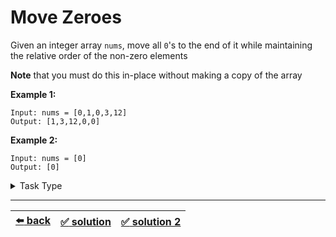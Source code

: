 # Move Zeroes

Given an integer array `nums`, move all `0`'s to the end of it while maintaining the relative order of the non-zero elements

__Note__ that you must do this in-place without making a copy of the array

__Example 1:__

```
Input: nums = [0,1,0,3,12]
Output: [1,3,12,0,0]
```

__Example 2:__

```
Input: nums = [0]
Output: [0]
```

<details>

<summary>Task Type</summary>

- __`In-Place Swap and Overwrite`__
  <details>

  <summary><i><b><code>Overwrite elements of one or more arrays. The first pointer goes through the array and upon some condition does two things at once: overwrites the value at the second pointer and increments the second pointer</code></b></i></summary>

    Just like [this task](../remove-duplicates-sorted-array/task.md)

  </details>

  ---

  <details>

  <summary><i><b><code>Swap elements of one or more arrays. The first pointer goes through the array and upon some condition does two things at once: swaps the value at the first pointer with the value at the second pointer and increments the second pointer</code></b></i></summary>

    Just like [this task](../remove-duplicates-sorted-array/task.md)

    Swapping solution is kind of more interesting because it doesn't need to fill array with zeros after the second pointer once the first pointer has finished its pass of the array

  </details>

</details>

---

| [:arrow_left: back](../task-type.md) | [:white_check_mark: solution](./solution.js) | [:white_check_mark: solution 2](./solution-2.js) |
| :---: | :---: | :---: |
